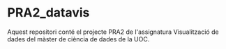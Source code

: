 # PRA2_datavis
Aquest repositori conté el projecte PRA2 de l'assignatura Visualització de dades del màster de ciència de dades de la UOC. 
